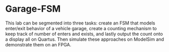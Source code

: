 # Garage-FSM
This lab can be segmented into three tasks: create an FSM that models enter/exit behavior of a vehicle garage, create a counting mechanism to keep track of number of enters and exists, and lastly output the count onto a display all on Quartus. Then simulate these approaches on ModelSim and demonstrate them on an FPGA. 
